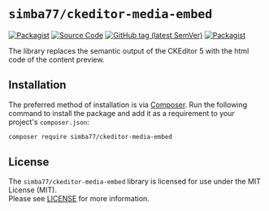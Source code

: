 # `simba77/ckeditor-media-embed`

[![Packagist](https://img.shields.io/packagist/l/simba77/ckeditor-media-embed.svg)](https://packagist.org/packages/simba77/ckeditor-media-embed)
[![Source Code](https://img.shields.io/badge/source-simba77%2Fckeditor--media--embed-blue)](https://github.com/simba77/ckeditor-media-embed)
[![GitHub tag (latest SemVer)](https://img.shields.io/github/tag/simba77/ckeditor-media-embed.svg?label=stable)](https://github.com/simba77/ckeditor-media-embed/releases)
[![Packagist](https://img.shields.io/packagist/dt/simba77/ckeditor-media-embed)](https://packagist.org/packages/simba77/ckeditor-media-embed)

The library replaces the semantic output of the CKEditor 5 with the html code of the content preview.

## Installation

The preferred method of installation is via [Composer](http://getcomposer.org). Run the following
command to install the package and add it as a requirement to your project's
`composer.json`:

```bash
composer require simba77/ckeditor-media-embed
```

## License

The `simba77/ckeditor-media-embed` library is licensed for use under the MIT License (MIT).  
Please see [LICENSE](https://github.com/simba77/ckeditor-media-embed/blob/master/LICENSE) for more information.
